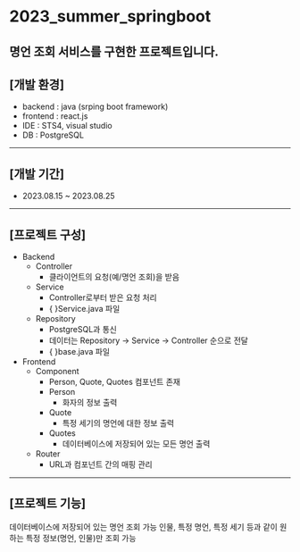 # 2023_summer_springboot
명언 조회 서비스를 구현한 프로젝트입니다.
---------------
## [개발 환경]
- backend : java (srping boot framework)
- frontend : react.js
- IDE : STS4, visual studio
- DB : PostgreSQL
---------------
## [개발 기간]
- 2023.08.15 ~ 2023.08.25
---------------
## [프로젝트 구성]
+ Backend
    + Controller
        + 클라이언트의 요청(예/명언 조회)을 받음
    + Service
        + Controller로부터 받은 요청 처리
        + {  }Service.java 파일
    + Repository
        + PostgreSQL과 통신
        + 데이터는 Repository -> Service -> Controller 순으로 전달
        + {  }base.java 파일
+ Frontend
    + Component
        + Person, Quote, Quotes 컴포넌트 존재
        + Person
            + 화자의 정보 출력
        + Quote
            + 특정 세기의 명언에 대한 정보 출력
        + Quotes
            + 데이터베이스에 저장되어 있는 모든 명언 출력
    + Router
        + URL과 컴포넌트 간의 매핑 관리
---------------
## [프로젝트 기능]
데이터베이스에 저장되어 있는 명언 조회 가능
인물, 특정 명언, 특정 세기 등과 같이 원하는 특정 정보(명언, 인물)만 조회 가능
